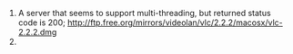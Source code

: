 1. A server that seems to support multi-threading, but returned status code is 200;
  http://ftp.free.org/mirrors/videolan/vlc/2.2.2/macosx/vlc-2.2.2.dmg
2.
